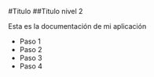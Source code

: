 #Titulo
##Titulo nivel 2

Esta es la documentación de mi aplicación

- Paso 1
- Paso 2
- Paso 3
- Paso 4